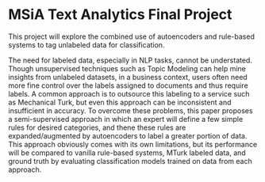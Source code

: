 # MSiA Text Analytics Final Project

This project will explore the combined use of autoencoders and rule-based systems to tag unlabeled data for classification.

The need for labeled data, especially in NLP tasks, cannot be understated. Though unsupervised techniques such as Topic Modeling can help mine insights from unlabeled datasets, in a business context, users often need more fine control over the labels assigned to documents and thus require labels. A common approach is to outsource this labeling to a service such as Mechanical Turk, but even this approach can be inconsistent and insufficient in accuracy. To overcome these problems, this paper proposes a semi-supervised approach in which an expert will define a few simple rules for desired categories, and thene these rules are expanded/augmented by autoencoders to label a greater portion of data. This approach obviously comes with its own limitations, but its performance will be compared to vanilla rule-based systems, MTurk labeled data, and ground truth by evaluating classification models trained on data from each approach.
